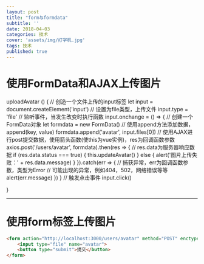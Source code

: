 ```yaml
---
layout: post
title: "form与formdata"
subtitle: ''
date: 2018-04-03
categories: 技术
cover: 'assets/img/打字机.jpg'
tags: 技术
published: true
---
```



# 使用FormData和AJAX上传图片


uploadAvatar () {
  // 创造一个文件上传的input标签
  let input = document.createElement('input')
  // 设置为file类型，上传文件
  input.type = 'file'
   // 监听事件，当发生改变时执行函数
  input.onchange = () => {
    // 创建一个FormData对象
    let formdata = new FormData()
    // 使用append方法添加数据，append(key, value)
    formdata.append('avatar', input.files[0])
    // 使用AJAX进行post提交数据，使用箭头函数(使this为vue实例)，res为回调函数参数
    axios.post('/users/avatar', formdata).then(res => {
      // res.data为服务器响应数据
      if (res.data.status === true) {
        this.updateAvatar()
      } else {
        alert('图片上传失败：' + res.data.message)
      }
    }).catch(err => { // 捕获异常，err为回调函数参数，类型为Error
      // 可能出现的异常，例如404，502，网络错误等等
      alert(err.message)
    })
  }
  // 触发点击事件
  input.click()
 
}


---

# 使用form标签上传图片

```html
<form action="http://localhost:3000/users/avatar" method="POST" enctype="multipart/form-data">
    <input type="file" name="avatar">
    <button type="submit">提交</button>
</form>
```
